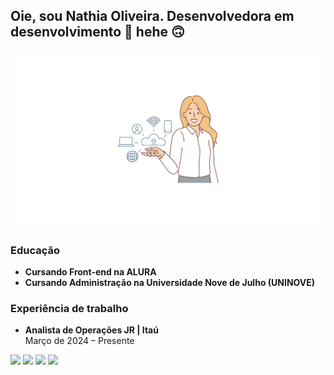 ## Oie, sou Nathia Oliveira. Desenvolvedora em desenvolvimento 🤖 hehe 🙃

<img src="dese.svg" width="700"/>

  ### Educação
  -  **Cursando Front-end na ALURA**
  -  **Cursando Administração na Universidade Nove de Julho (UNINOVE)** 

### Experiência de trabalho
 -  **Analista de Operações JR | Itaú**  
  Março de 2024 – Presente

<dividir>

  <a href="https://instagram.com/nathia_oliveira" target="_blank"> <img src="https://img.shields.io/badge/-Instagram-%23E4405F?style=for-the-badge&logo=instagram&logoColor=white" target="_blank"></a>
  <a href="https://discord.com/channels/969334976489328750/969334976975876188" target="_blank"> <img  src="https://img.shields.io/badge/Discord-7289DA?style=for-the-badge&logo=discord&logoColor=white" target="_blank"></a>
  <a href="nathiacassiana@gmail.com"> <img src="https://img.shields.io/badge/-Gmail-%23333?style=for-the-badge&logo=gmail&logoColor=white" target="_blank"></a>
  <a href="https://www.linkedin.com/in/nathia-oliveira-661b3022b/)" target ="_blank"> <img src="https://img.shields.io/badge/-LinkedIn-%230077B5?style=for-the-badge&logo=linkedin&logoColor=white" target="_blank"></a>

</dividir>
